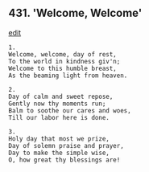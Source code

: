 
## 431.  'Welcome, Welcome'
[edit](https://docs.google.com/document/d/1hlvGXsy0bKP6omhGRgviY3%2D9xDq4XKeM/edit?mode=html)



    1.
    Welcome, welcome, day of rest,
    To the world in kindness giv'n;
    Welcome to this humble breast,
    As the beaming light from heaven.

    2.
    Day of calm and sweet repose,
    Gently now thy moments run;
    Balm to soothe our cares and woes,
    Till our labor here is done.

    3.
    Holy day that most we prize,
    Day of solemn praise and prayer,
    Day to make the simple wise,
    O, how great thy blessings are!

